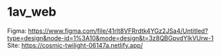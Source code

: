 # 1av_web
Figma:
https://www.figma.com/file/41rlt8VFRrdtk4YGz2JSa4/Untitled?type=design&node-id=1%3A10&mode=design&t=3z8QBGpvdYIkVUrw-1
<br>
Site: https://cosmic-twilight-06147a.netlify.app/
